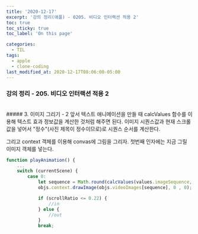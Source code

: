 ```yaml
---
title: '2020-12-17'
excerpt: '강의 정리(애플) - 0205. 비디오 인터랙션 적용 2'
toc: true
toc_sticky: true
toc_label: 'On this page'

categories:
  - TIL
tags:
  - apple
  - clone-coding
last_modified_at: 2020-12-17T08:06:00-05:00
---
```


### 강의 정리 - 205. 비디오 인터랙션 적용 2

<br />
##### 3. 이미지 그리기 - 2
앞서 텍스트 애니메이션을 만들 때 calcValues 함수를 이용해 텍스트 효과 정보값을 계산한 것처럼 해주면 된다. 이미지 시퀀스값과 현재 스크롤 값을 넣어서 "정수"(사진 제목이 정수이므로)로 시퀀스 순서를 계산한다.

그리고 context 객체를 이용해 convas에 그림을 그리자. 첫번째 인자에는 지금 그릴 이미지 객체를 넣는다.

```javascript
function playAnimation() {
    ...
    switch (currentScene) {
        case 0:
            let sequence = Math.round(calcValues(values.imageSequence, currentYOffset));
            objs.context.drawImage(objs.videoImages[sequence], 0 , 0);

            if (scrollRatio <= 0.22) {
                //in
            } else {
                //out
            }
            break;
```
